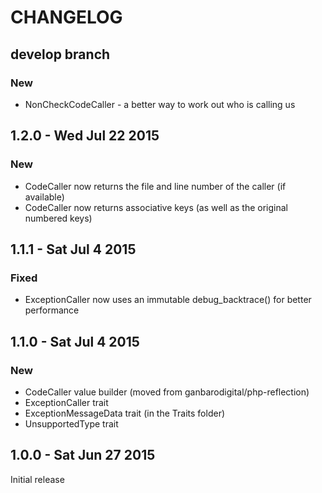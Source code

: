 # CHANGELOG

## develop branch

### New

* NonCheckCodeCaller - a better way to work out who is calling us

## 1.2.0 - Wed Jul 22 2015

### New

* CodeCaller now returns the file and line number of the caller (if available)
* CodeCaller now returns associative keys (as well as the original numbered keys)

## 1.1.1 - Sat Jul 4 2015

### Fixed

* ExceptionCaller now uses an immutable debug_backtrace() for better performance

## 1.1.0 - Sat Jul 4 2015

### New

* CodeCaller value builder (moved from ganbarodigital/php-reflection)
* ExceptionCaller trait
* ExceptionMessageData trait (in the Traits folder)
* UnsupportedType trait

## 1.0.0 - Sat Jun 27 2015

Initial release